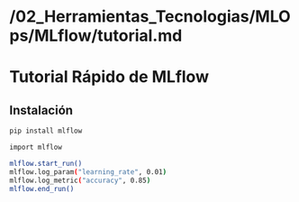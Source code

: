 # /02_Herramientas_Tecnologias/MLOps/MLflow/tutorial.md
# Tutorial Rápido de MLflow

## Instalación
```bash
pip install mlflow

import mlflow

mlflow.start_run()
mlflow.log_param("learning_rate", 0.01)
mlflow.log_metric("accuracy", 0.85)
mlflow.end_run()